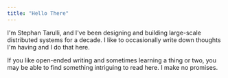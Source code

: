 ```yaml
---
title: "Hello There"
---
```


I'm Stephan Tarulli, and I've been designing and building large-scale distributed systems for a decade.
I like to occasionally write down thoughts I'm having and I do that here.

If you like open-ended writing and sometimes learning a thing or two, you may be able to find something intriguing to read here.
I make no promises.
